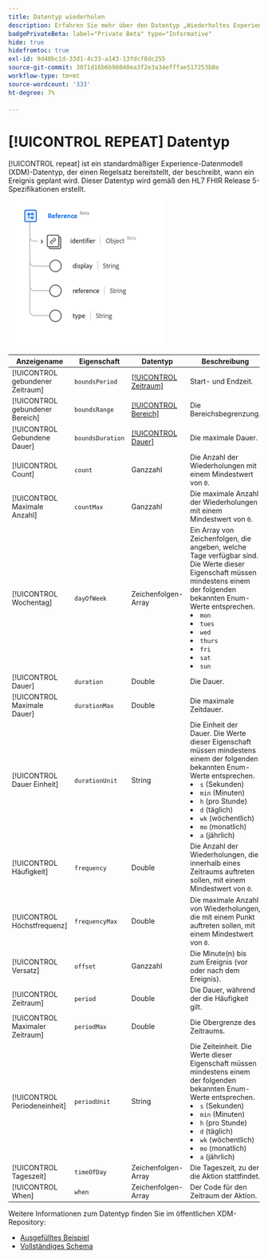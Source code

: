 ```yaml
---
title: Datentyp wiederholen
description: Erfahren Sie mehr über den Datentyp „Wiederholtes Experience-Datenmodell (XDM)“.
badgePrivateBeta: label="Private Beta" type="Informative"
hide: true
hidefromtoc: true
exl-id: 9d40bc1d-33d1-4c33-a143-13fdcf8dc255
source-git-commit: 3071d16b6b98040ea3f2e3a34efffae517253b8e
workflow-type: tm+mt
source-wordcount: '333'
ht-degree: 7%

---
```


# [!UICONTROL REPEAT] Datentyp

[!UICONTROL repeat] ist ein standardmäßiger Experience-Datenmodell (XDM)-Datentyp, der einen Regelsatz bereitstellt, der beschreibt, wann ein Ereignis geplant wird. Dieser Datentyp wird gemäß den HL7 FHIR Release 5-Spezifikationen erstellt.

![Struktur des Datentyps wiederholen](../../../images/healthcare/data-types/reference.png)

| Anzeigename | Eigenschaft | Datentyp | Beschreibung |
| --- | --- | --- | --- |
| [!UICONTROL gebundener Zeitraum] | `boundsPeriod` | [[!UICONTROL Zeitraum]](../data-types/period.md) | Start- und Endzeit. |
| [!UICONTROL gebundener Bereich] | `boundsRange` | [[!UICONTROL Bereich]](../data-types/range.md) | Die Bereichsbegrenzung. |
| [!UICONTROL Gebundene Dauer] | `boundsDuration` | [[!UICONTROL Dauer]](../data-types/duration.md) | Die maximale Dauer. |
| [!UICONTROL Count] | `count` | Ganzzahl | Die Anzahl der Wiederholungen mit einem Mindestwert von `0`. |
| [!UICONTROL Maximale Anzahl] | `countMax` | Ganzzahl | Die maximale Anzahl der Wiederholungen mit einem Mindestwert von `0`. |
| [!UICONTROL Wochentag] | `dayOfWeek` | Zeichenfolgen-Array | Ein Array von Zeichenfolgen, die angeben, welche Tage verfügbar sind. Die Werte dieser Eigenschaft müssen mindestens einem der folgenden bekannten Enum-Werte entsprechen. <li> `mon` </li> <li> `tues` </li> <li> `wed` </li> <li> `thurs`</li>  <li> `fri` </li> <li> `sat`</li> <li> `sun`</li> |
| [!UICONTROL Dauer] | `duration` | Double | Die Dauer. |
| [!UICONTROL Maximale Dauer] | `durationMax` | Double | Die maximale Zeitdauer. |
| [!UICONTROL Dauer Einheit] | `durationUnit` | String | Die Einheit der Dauer. Die Werte dieser Eigenschaft müssen mindestens einem der folgenden bekannten Enum-Werte entsprechen. <li> `s` (Sekunden) </li> <li> `min` (Minuten) </li> <li> `h` (pro Stunde) </li> <li> `d` (täglich) </li>  <li> `wk` (wöchentlich) </li> <li> `mo` (monatlich) </li> <li> `a` (jährlich)</li> |
| [!UICONTROL Häufigkeit] | `frequency` | Double | Die Anzahl der Wiederholungen, die innerhalb eines Zeitraums auftreten sollen, mit einem Mindestwert von `0`. |
| [!UICONTROL Höchstfrequenz] | `frequencyMax` | Double | Die maximale Anzahl von Wiederholungen, die mit einem Punkt auftreten sollen, mit einem Mindestwert von `0`. |
| [!UICONTROL Versatz] | `offset` | Ganzzahl | Die Minute(n) bis zum Ereignis (vor oder nach dem Ereignis). |
| [!UICONTROL Zeitraum] | `period` | Double | Die Dauer, während der die Häufigkeit gilt. |
| [!UICONTROL Maximaler Zeitraum] | `periodMax` | Double | Die Obergrenze des Zeitraums. |
| [!UICONTROL Periodeneinheit] | `periodUnit` | String | Die Zeiteinheit. Die Werte dieser Eigenschaft müssen mindestens einem der folgenden bekannten Enum-Werte entsprechen. <li> `s` (Sekunden) </li> <li> `min` (Minuten) </li> <li> `h` (pro Stunde) </li> <li> `d` (täglich) </li>  <li> `wk` (wöchentlich) </li> <li> `mo` (monatlich) </li> <li> `a` (jährlich)</li> |
| [!UICONTROL Tageszeit] | `timeOfDay` | Zeichenfolgen-Array | Die Tageszeit, zu der die Aktion stattfindet. |
| [!UICONTROL When] | `when` | Zeichenfolgen-Array | Der Code für den Zeitraum der Aktion. |

Weitere Informationen zum Datentyp finden Sie im öffentlichen XDM-Repository:

* [Ausgefülltes Beispiel](https://github.com/adobe/xdm/blob/master/extensions/industry/healthcare/fhir/datatypes/repeat.example.1.json)
* [Vollständiges Schema](https://github.com/adobe/xdm/blob/master/extensions/industry/healthcare/fhir/datatypes/repeat.schema.json)
